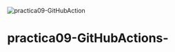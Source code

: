 ![practica09-GitHubAction](https://github.com/inigo99/practica09-GitHubActions/actions/workflows/ci-primer-wf.yml/badge.svg)

# practica09-GitHubActions-
